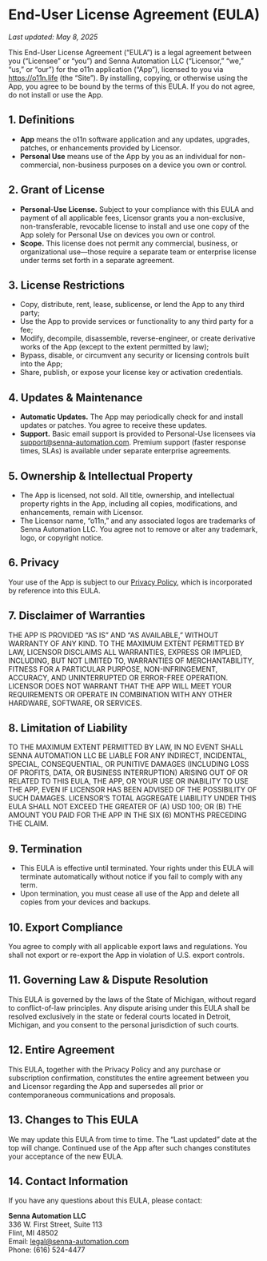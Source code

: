 # End-User License Agreement (EULA)

_Last updated: May 8, 2025_

This End-User License Agreement (“EULA”) is a legal agreement between you (“Licensee” or “you”) and Senna Automation LLC (“Licensor,” “we,” “us,” or “our”) for the o11n application (“App”), licensed to you via https://o11n.life (the “Site”). By installing, copying, or otherwise using the App, you agree to be bound by the terms of this EULA. If you do not agree, do not install or use the App.

## 1. Definitions

- **App** means the o11n software application and any updates, upgrades, patches, or enhancements provided by Licensor.
- **Personal Use** means use of the App by you as an individual for non-commercial, non-business purposes on a device you own or control.

## 2. Grant of License

- **Personal-Use License.** Subject to your compliance with this EULA and payment of all applicable fees, Licensor grants you a non-exclusive, non-transferable, revocable license to install and use one copy of the App solely for Personal Use on devices you own or control.
- **Scope.** This license does not permit any commercial, business, or organizational use—those require a separate team or enterprise license under terms set forth in a separate agreement.

## 3. License Restrictions

- Copy, distribute, rent, lease, sublicense, or lend the App to any third party;
- Use the App to provide services or functionality to any third party for a fee;
- Modify, decompile, disassemble, reverse-engineer, or create derivative works of the App (except to the extent permitted by law);
- Bypass, disable, or circumvent any security or licensing controls built into the App;
- Share, publish, or expose your license key or activation credentials.

## 4. Updates & Maintenance

- **Automatic Updates.** The App may periodically check for and install updates or patches. You agree to receive these updates.
- **Support.** Basic email support is provided to Personal-Use licensees via support@senna-automation.com. Premium support (faster response times, SLAs) is available under separate enterprise agreements.

## 5. Ownership & Intellectual Property

- The App is licensed, not sold. All title, ownership, and intellectual property rights in the App, including all copies, modifications, and enhancements, remain with Licensor.
- The Licensor name, “o11n,” and any associated logos are trademarks of Senna Automation LLC. You agree not to remove or alter any trademark, logo, or copyright notice.

## 6. Privacy

Your use of the App is subject to our [Privacy Policy](/privacy), which is incorporated by reference into this EULA.

## 7. Disclaimer of Warranties

THE APP IS PROVIDED “AS IS” AND “AS AVAILABLE,” WITHOUT WARRANTY OF ANY KIND. TO THE MAXIMUM EXTENT PERMITTED BY LAW, LICENSOR DISCLAIMS ALL WARRANTIES, EXPRESS OR IMPLIED, INCLUDING, BUT NOT LIMITED TO, WARRANTIES OF MERCHANTABILITY, FITNESS FOR A PARTICULAR PURPOSE, NON-INFRINGEMENT, ACCURACY, AND UNINTERRUPTED OR ERROR-FREE OPERATION. LICENSOR DOES NOT WARRANT THAT THE APP WILL MEET YOUR REQUIREMENTS OR OPERATE IN COMBINATION WITH ANY OTHER HARDWARE, SOFTWARE, OR SERVICES.

## 8. Limitation of Liability

TO THE MAXIMUM EXTENT PERMITTED BY LAW, IN NO EVENT SHALL SENNA AUTOMATION LLC BE LIABLE FOR ANY INDIRECT, INCIDENTAL, SPECIAL, CONSEQUENTIAL, OR PUNITIVE DAMAGES (INCLUDING LOSS OF PROFITS, DATA, OR BUSINESS INTERRUPTION) ARISING OUT OF OR RELATED TO THIS EULA, THE APP, OR YOUR USE OR INABILITY TO USE THE APP, EVEN IF LICENSOR HAS BEEN ADVISED OF THE POSSIBILITY OF SUCH DAMAGES. LICENSOR’S TOTAL AGGREGATE LIABILITY UNDER THIS EULA SHALL NOT EXCEED THE GREATER OF (A) USD 100; OR (B) THE AMOUNT YOU PAID FOR THE APP IN THE SIX (6) MONTHS PRECEDING THE CLAIM.

## 9. Termination

- This EULA is effective until terminated. Your rights under this EULA will terminate automatically without notice if you fail to comply with any term.
- Upon termination, you must cease all use of the App and delete all copies from your devices and backups.

## 10. Export Compliance

You agree to comply with all applicable export laws and regulations. You shall not export or re-export the App in violation of U.S. export controls.

## 11. Governing Law & Dispute Resolution

This EULA is governed by the laws of the State of Michigan, without regard to conflict-of-law principles. Any dispute arising under this EULA shall be resolved exclusively in the state or federal courts located in Detroit, Michigan, and you consent to the personal jurisdiction of such courts.

## 12. Entire Agreement

This EULA, together with the Privacy Policy and any purchase or subscription confirmation, constitutes the entire agreement between you and Licensor regarding the App and supersedes all prior or contemporaneous communications and proposals.

## 13. Changes to This EULA

We may update this EULA from time to time. The “Last updated” date at the top will change. Continued use of the App after such changes constitutes your acceptance of the new EULA.

## 14. Contact Information

If you have any questions about this EULA, please contact:

**Senna Automation LLC**  
336 W. First Street, Suite 113  
Flint, MI 48502  
Email: [legal@senna-automation.com](mailto:legal@senna-automation.com)  
Phone: (616) 524-4477
